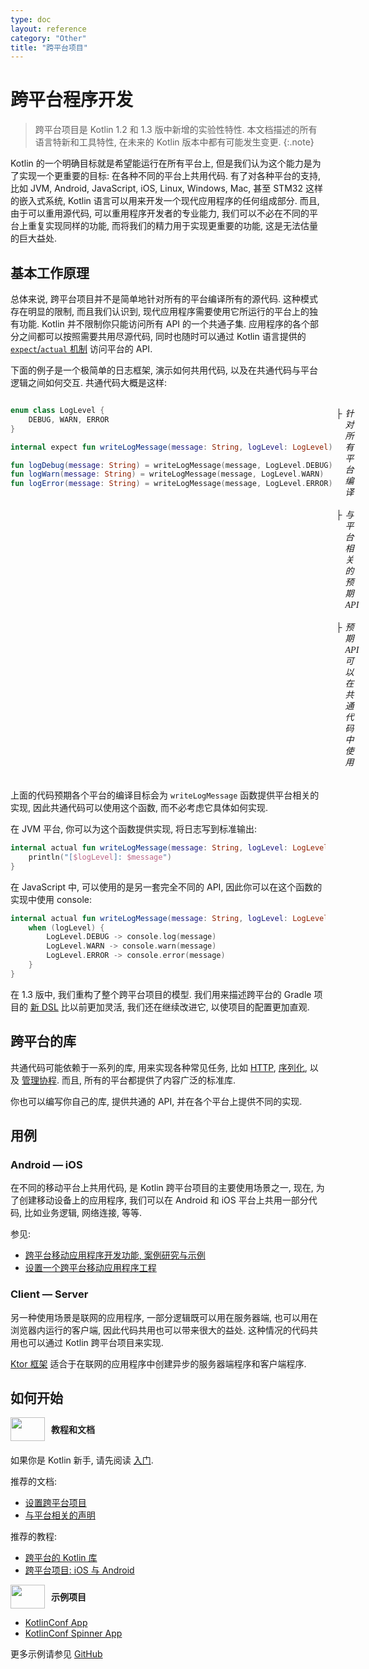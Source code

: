 ```yaml
---
type: doc
layout: reference
category: "Other"
title: "跨平台项目"
---
```


# 跨平台程序开发

> 跨平台项目是 Kotlin 1.2 和 1.3 版中新增的实验性特性. 本文档描述的所有语言特新和工具特性, 在未来的 Kotlin 版本中都有可能发生变更.
{:.note}

Kotlin 的一个明确目标就是希望能运行在所有平台上, 但是我们认为这个能力是为了实现一个更重要的目标: 在各种不同的平台上共用代码.
有了对各种平台的支持, 比如 JVM, Android, JavaScript, iOS, Linux, Windows, Mac, 甚至 STM32 这样的嵌入式系统, Kotlin 语言可以用来开发一个现代应用程序的任何组成部分.
而且, 由于可以重用源代码, 可以重用程序开发者的专业能力, 我们可以不必在不同的平台上重复实现同样的功能, 而将我们的精力用于实现更重要的功能, 这是无法估量的巨大益处.

## 基本工作原理

总体来说, 跨平台项目并不是简单地针对所有的平台编译所有的源代码.
这种模式存在明显的限制, 而且我们认识到, 现代应用程序需要使用它所运行的平台上的独有功能.
Kotlin 并不限制你只能访问所有 API 的一个共通子集.
应用程序的各个部分之间都可以按照需要共用尽源代码, 同时也随时可以通过 Kotlin 语言提供的 [`expect`/`actual` 机制](platform-specific-declarations.html) 访问平台的 API.

下面的例子是一个极简单的日志框架, 演示如何共用代码, 以及在共通代码与平台逻辑之间如何交互.
共通代码大概是这样:

<div style="display:flex">
<div class="sample" markdown="1" theme="idea" data-highlight-only>

```kotlin
enum class LogLevel {
    DEBUG, WARN, ERROR
}

internal expect fun writeLogMessage(message: String, logLevel: LogLevel)

fun logDebug(message: String) = writeLogMessage(message, LogLevel.DEBUG)
fun logWarn(message: String) = writeLogMessage(message, LogLevel.WARN)
fun logError(message: String) = writeLogMessage(message, LogLevel.ERROR)
```

</div>
<div style="margin-left: 5px;white-space: pre-line; line-height: 18px; font-family: Tahoma;">
    <div style="display:flex">├<i style="margin-left:5px">针对所有平台编译</i></div>
    <div style="display:flex">├<i style="margin-left:5px">与平台相关的预期 API</i></div>
    <div style="display:flex">├<i style="margin-left:5px">预期 API 可以在共通代码中使用</i></div>
</div>
</div>

上面的代码预期各个平台的编译目标会为 `writeLogMessage` 函数提供平台相关的实现, 因此共通代码可以使用这个函数, 而不必考虑它具体如何实现.

在 JVM 平台, 你可以为这个函数提供实现, 将日志写到标准输出:

<div class="sample" markdown="1" theme="idea" data-highlight-only>

```kotlin
internal actual fun writeLogMessage(message: String, logLevel: LogLevel) {
    println("[$logLevel]: $message")
}
```

</div>

在 JavaScript 中, 可以使用的是另一套完全不同的 API, 因此你可以在这个函数的实现中使用 console:

<div class="sample" markdown="1" theme="idea" data-highlight-only>

```kotlin
internal actual fun writeLogMessage(message: String, logLevel: LogLevel) {
    when (logLevel) {
        LogLevel.DEBUG -> console.log(message)
        LogLevel.WARN -> console.warn(message)
        LogLevel.ERROR -> console.error(message)
    }
}
```

</div>

在 1.3 版中, 我们重构了整个跨平台项目的模型. 我们用来描述跨平台的 Gradle 项目的 [新 DSL](building-mpp-with-gradle.html) 比以前更加灵活, 我们还在继续改进它, 以使项目的配置更加直观.

## 跨平台的库

共通代码可能依赖于一系列的库, 用来实现各种常见任务, 比如 [HTTP](http://ktor.io/clients/http-client/multiplatform.html), [序列化](https://github.com/Kotlin/kotlinx.serialization), 以及 [管理协程](https://github.com/Kotlin/kotlinx.coroutines).
而且, 所有的平台都提供了内容广泛的标准库.

你也可以编写你自己的库, 提供共通的 API, 并在各个平台上提供不同的实现.

## 用例

### Android — iOS

在不同的移动平台上共用代码, 是 Kotlin 跨平台项目的主要使用场景之一,
现在, 为了创建移动设备上的应用程序, 我们可以在 Android 和 iOS 平台上共用一部分代码, 比如业务逻辑, 网络连接, 等等.

参见:
- [跨平台移动应用程序开发功能, 案例研究与示例](https://www.jetbrains.com/lp/mobilecrossplatform/)
- [设置一个跨平台移动应用程序工程](/docs/tutorials/native/mpp-ios-android.html)

### Client — Server

另一种使用场景是联网的应用程序, 一部分逻辑既可以用在服务器端, 也可以用在浏览器内运行的客户端, 因此代码共用也可以带来很大的益处.
这种情况的代码共用也可以通过 Kotlin 跨平台项目来实现.

[Ktor 框架](https://ktor.io/) 适合于在联网的应用程序中创建异步的服务器端程序和客户端程序.

## 如何开始

<div style="display: flex; align-items: center; margin-bottom: 20px">
    <img src="{{ url_for('asset', path='images/landing/native/book.png') }}" height="38p" width="55" style="margin-right: 10px;">
    <b>教程和文档</b>
</div>

如果你是 Kotlin 新手, 请先阅读 [入门](basic-syntax.html).

推荐的文档:
- [设置跨平台项目](building-mpp-with-gradle.html#setting-up-a-multiplatform-project)
- [与平台相关的声明](platform-specific-declarations.html)

推荐的教程:
- [跨平台的 Kotlin 库](/docs/tutorials/mpp/multiplatform-library.html)
- [跨平台项目: iOS 与 Android](/docs/tutorials/native/mpp-ios-android.html)

<div style="display: flex; align-items: center; margin-bottom: 10px;">
    <img src="{{ url_for('asset', path='images/landing/native/try.png') }}" height="38p" width="55" style="margin-right: 10px;">
    <b>示例项目</b>
</div>

- [KotlinConf App](https://github.com/JetBrains/kotlinconf-app)
- [KotlinConf Spinner App](https://github.com/jetbrains/kotlinconf-spinner)

更多示例请参见 [GitHub](https://github.com/JetBrains/kotlin-examples)
